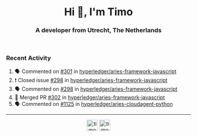 <h1 align="center">Hi 👋, I'm Timo</h1>
<h3 align="center">A developer from Utrecht, The Netherlands</h3>
<br/>
<!-- https://github.com/rahuldkjain/github-profile-readme-generator --!>

<!--  <p align="left"><img src="https://github-readme-stats.vercel.app/api?username=timoglastra&show_icons=true&count_private=true&" alt="timoglastra" /></p> --!>

<!--
Github language stats
<p align="left"><img src="https://github-readme-stats.vercel.app/api/top-langs/?username=timoglastra&layout=compact" alt="timoglastra" /><p>
-->

<!-- Codestats language stats -->
<!-- <p align="left"><img src="https://codestats-readme.vercel.app/api/top-langs/?username=timoglastra&layout=compact&language_count=12" alt="timoglastra" /><p>    --!>
  
<h3>Recent Activity</h3>

<!--START_SECTION:activity-->
1. 🗣 Commented on [#301](https://github.com/hyperledger/aries-framework-javascript/issues/301) in [hyperledger/aries-framework-javascript](https://github.com/hyperledger/aries-framework-javascript)
2. ❗️ Closed issue [#298](https://github.com/hyperledger/aries-framework-javascript/issues/298) in [hyperledger/aries-framework-javascript](https://github.com/hyperledger/aries-framework-javascript)
3. 🗣 Commented on [#298](https://github.com/hyperledger/aries-framework-javascript/issues/298) in [hyperledger/aries-framework-javascript](https://github.com/hyperledger/aries-framework-javascript)
4. 🎉 Merged PR [#302](https://github.com/hyperledger/aries-framework-javascript/pull/302) in [hyperledger/aries-framework-javascript](https://github.com/hyperledger/aries-framework-javascript)
5. 🗣 Commented on [#1125](https://github.com/hyperledger/aries-cloudagent-python/issues/1125) in [hyperledger/aries-cloudagent-python](https://github.com/hyperledger/aries-cloudagent-python)
<!--END_SECTION:activity-->

---

<p align="center">
<a href="https://twitter.com/timoglastra" target="blank"><img align="center" src="https://cdn.jsdelivr.net/npm/simple-icons@3.0.1/icons/twitter.svg" alt="timoglastra" height="30" width="30" /></a>
<a href="https://linkedin.com/in/timoglastra" target="blank"><img align="center" src="https://cdn.jsdelivr.net/npm/simple-icons@3.0.1/icons/linkedin.svg" alt="timoglastra" height="30" width="30" /></a>
</p>



